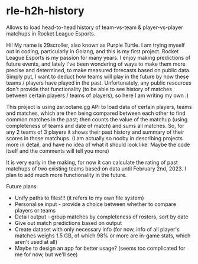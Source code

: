 # rle-h2h-history
Allows to load head-to-head history of team-vs-team &amp; player-vs-player matchups in Rocket League Esports.

Hi! My name is 29scroller, also known as Purple Turtle. I am trying myself out in coding, particularly in Golang, and this is my first project.
Rocket League Esports is my passion for many years. I enjoy making predictions of future events, and lately I've been wondering of ways to make them more precise and determined, to make measured forecasts based on public data. Simply put, I want to deduct how teams will play in the future by how these teams / players have played in the past.
Unfortunately, any public resources don't provide that functionality (to be able to see history of matches between certain players / teams of players), so here I am writing my own :)

This project is using zsr.octane.gg API to load data of certain players, teams and matches, which are then being compared between each other to find common matches in the past; then counts the value of the matchup (using completeness of teams and date of match) and sums all matches. So, for any 2 teams of 3 players it shows their past history and summary of their scores in those matchups.
(I am actually so nooby in describing projects more in detail, and have no idea of what it should look like. Maybe the code itself and the comments will tell you more)

It is very early in the making, for now it can calculate the rating of past matchups of two existing teams based on data until February 2nd, 2023. I plan to add much more functionality in the future.

Future plans:
  - Unify paths to files!!! (it refers to my own file system)
  - Personalise input - provide a choice between whether to compare players or teams
  - Detail output - group matches by completeness of rosters, sort by date
  - Give out match predictions based on output
  - Create dataset with only necessary info (for now, info of all player's matches weighs 1.5 GB, of which 98% or more are in-game stats, which aren't used at all)
  - Maybe to design an app for better usage? (seems too complicated for me for now, but we'll see)
